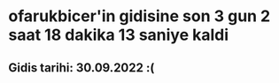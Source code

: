 # ofarukbicer'in gidisine son 3 gun 2 saat 18 dakika 13 saniye kaldi

## Gidis tarihi: 30.09.2022 :(